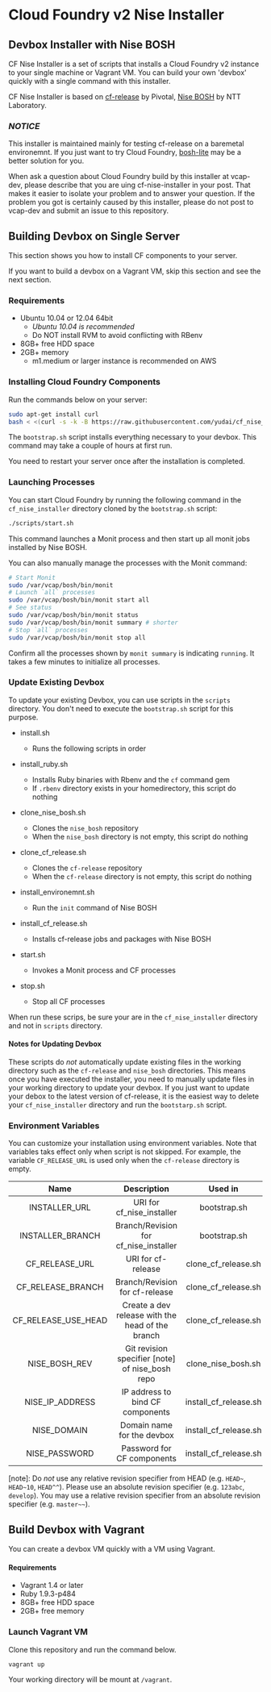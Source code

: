# Cloud Foundry v2 Nise Installer

## Devbox Installer with Nise BOSH

CF Nise Installer is a set of scripts that installs a Cloud Foundry v2 instance to your single machine or Vagrant VM. You can build your own 'devbox' quickly with a single command with this installer.

CF Nise Installer is based on [cf-release](https://github.com/cloudfoundry/cf-release) by Pivotal, [Nise BOSH](http://github.com/nttlabs/nise_bosh/) by NTT Laboratory.

### *NOTICE*

This installer is maintained mainly for testing cf-release on a baremetal environemnt. If you just want to try Cloud Foundry, [bosh-lite](https://github.com/cloudfoundry/bosh-lite) may be a better solution for you.

When ask a question about Cloud Foundry build by this installer at vcap-dev, please describe that you are uing cf-nise-installer in your post. That makes it easier to isolate your problem and to answer your question. If the problem you got is certainly caused by this installer, please do not post to vcap-dev and submit an issue to this repository.


## Building Devbox on Single Server

This section shows you how to install CF components to your server.

If you want to build a devbox on a Vagrant VM, skip this section and see the next section.

### Requirements

* Ubuntu 10.04 or 12.04 64bit
   * *Ubuntu 10.04 is recommended*
   * Do NOT install RVM to avoid conflicting with RBenv
* 8GB+ free HDD space
* 2GB+ memory
   * m1.medium or larger instance is recommended on AWS

### Installing Cloud Foundry Components

Run the commands below on your server:

```sh
sudo apt-get install curl
bash < <(curl -s -k -B https://raw.githubusercontent.com/yudai/cf_nise_installer/${INSTALLER_BRANCH:-master}/scripts/bootstrap.sh)
```

The `bootstrap.sh` script installs everything necessary to your devbox. This command may take a couple of hours at first run.

You need to restart your server once after the installation is completed.

### Launching Processes

You can start Cloud Foundry by running the following command in the `cf_nise_installer` directory cloned by the `bootstrap.sh` script:

```sh
./scripts/start.sh
```

This command launches a Monit process and then start up all monit jobs installed by Nise BOSH.

You can also manually manage the processes with the Monit command:

```sh
# Start Monit
sudo /var/vcap/bosh/bin/monit
# Launch `all` processes
sudo /var/vcap/bosh/bin/monit start all
# See status
sudo /var/vcap/bosh/bin/monit status
sudo /var/vcap/bosh/bin/monit summary # shorter
# Stop `all` processes
sudo /var/vcap/bosh/bin/monit stop all
```

Confirm all the processes shown by `monit summary` is indicating `running`. It takes a few minutes to initialize all processes.

### Update Existing Devbox

To update your existing Devbox, you can use scripts in the `scripts` directory. You don't need to execute the `bootstrap.sh` script for this purpose.

* install.sh
  * Runs the following scripts in order
* install_ruby.sh
  * Installs Ruby binaries with Rbenv and the `cf` command gem
  * If `.rbenv` directory exists in your homedirectory, this script do nothing
* clone_nise_bosh.sh
  * Clones the `nise_bosh` repository
  * When the `nise_bosh` directory is not empty, this script do nothing
* clone_cf_release.sh
  * Clones the `cf-release` repository
  * When the `cf-release` directory is not empty, this script do nothing
* install_environemnt.sh
  * Run the `init` command of Nise BOSH
* install_cf_release.sh
  * Installs cf-release jobs and packages with Nise BOSH

* start.sh
  * Invokes a Monit process and CF processes
* stop.sh
  * Stop all CF processes

When run these scrips, be sure your are in the `cf_nise_installer` directory and not in `scripts` directory.

#### Notes for Updating Devbox

These scripts do *not* automatically update existing files in the working directory such as the `cf-release` and `nise_bosh` directories. This means once you have executed the installer, you need to manually update files in your working directory to update your devbox. If you just want to update your debox to the latest version of cf-release, it is the easiest way to delete your `cf_nise_installer` directory and run the `bootstarp.sh` script.


### Environment Variables

You can customize your installation using environment variables. Note that variables taks effect only when script is not skipped. For example, the variable `CF_RELEASE_URL` is used only when the `cf-release` directory is empty.

| Name              | Description                              | Used in                                 | Default                                        |
| :---------------: | :--------------------------------------: | :-------------------------------------: | :--------------------------------------------: |
| INSTALLER_URL     | URI for cf_nise_installer                | bootstrap.sh                            | https://github.com/yudai/cf_nise_installer.git |
| INSTALLER_BRANCH  | Branch/Revision for cf_nise_installer    | bootstrap.sh                            | master                                         |
| CF_RELEASE_URL    | URI for cf-release                       | clone_cf_release.sh                     | *nil* (https://github.com/cloudfoundry/cf-release.git is set to submodule)|
| CF_RELEASE_BRANCH | Branch/Revision for cf-release           | clone_cf_release.sh                     | *nil* (certain stable revision is set to submodule) |
| CF_RELEASE_USE_HEAD | Create a dev release with the head of the branch | clone_cf_release.sh           | no (set `yes` to enable)                       |
| NISE_BOSH_REV     | Git revision specifier [note] of nise_bosh repo | clone_nise_bosh.sh               | *nil* (currently checked-out revision)         |
| NISE_IP_ADDRESS   | IP address to bind CF components         | install_cf_release.sh                   | Automatically detected using `ip` command      |
| NISE_DOMAIN       | Domain name for the devbox               | install_cf_release.sh                   | *nil* (<ip_address>.xip.io)                    |
| NISE_PASSWORD     | Password for CF components               | install_cf_release.sh                   | c1oudc0w                                       |

[note]: Do *not* use any relative revision specifier from HEAD (e.g. `HEAD~`, `HEAD~10`, `HEAD^^`). Please use an absolute revision specifier (e.g. `123abc`, `develop`). You may use a relative revision specifier from an absolute revision specifier (e.g. `master~~`).

## Build Devbox with Vagrant

You can create a devbox VM quickly with a VM using Vagrant.

#### Requirements

* Vagrant 1.4 or later
* Ruby 1.9.3-p484
* 8GB+ free HDD space
* 2GB+ free memory

### Launch Vagrant VM

Clone this repository and run the command below.

```sh
vagrant up
```

Your working directory will be mount at `/vagrant`.
